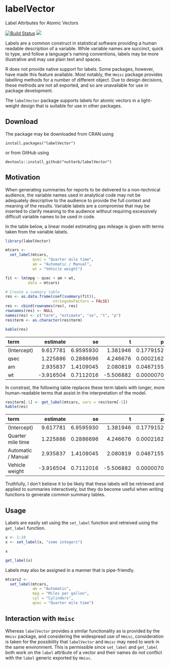 # labelVector
Label Attributes for Atomic Vectors

[![Build Status](https://travis-ci.org/nutterb/labelVector.png?branch=master)](https://travis-ci.org/nutterb/labelVector)
![](http://cranlogs.r-pkg.org/badges/grand-total/labelVector)



Labels are a common construct in statistical software providing a human readable description of a variable. While variable names are succinct, quick to type, and follow a language's naming conventions, labels may  be more illustrative and may use plain text and spaces. 

R does not provide native support for labels. Some packages, however, have made this feature available.  Most notably, the `Hmisc` package provides labelling methods for a number of different object. Due to design decisions, these methods are not all exported, and so are unavailable for use in package development.  

The `labelVector` package supports labels for atomic vectors in a light-weight design that is suitable for use in other packages.

## Download

The package may be downloaded from CRAN using

    install.packages("labelVector")
    
or from GitHub using 

    devtools::install_github("nutterb/labelVector")

## Motivation 

When generating summaries for reports to be delivered to a non-technical audience, the variable names used in analytical code may not be adequately descriptive to the audience to provide the full context and meaning of the results.  Variable labels are a compromise that may be inserted to clarify meaning to the audience without requiring excessively difficult variable names to be used in code.

In the table below, a linear model estimating gas mileage is given with terms taken from the variable labels.

```r
library(labelVector)

mtcars <- 
  set_label(mtcars,
            qsec = "Quarter mile time",
            am = "Automatic / Manual",
            wt = "Vehicle weight")

fit <- lm(mpg ~ qsec + am + wt, 
          data = mtcars)

# Create a summary table
res <- as.data.frame(coef(summary(fit)), 
                     stringsAsFactors = FALSE)
res <- cbind(rownames(res), res)
rownames(res) <- NULL
names(res) <- c("term", "estimate", "se", "t", "p")
res$term <- as.character(res$term)

kable(res)
```

|term        |  estimate|        se|         t|         p|
|:-----------|---------:|---------:|---------:|---------:|
|(Intercept) |  9.617781| 6.9595930|  1.381946| 0.1779152|
|qsec        |  1.225886| 0.2886696|  4.246676| 0.0002162|
|am          |  2.935837| 1.4109045|  2.080819| 0.0467155|
|wt          | -3.916504| 0.7112016| -5.506882| 0.0000070|

In constrast, the following table replaces these term labels with longer, more human-readable terms that assist in the interpretation of the model.

```r
res$term[-1] <- get_label(mtcars, vars = res$term[-1])
kable(res)
```

|term               |  estimate|        se|         t|         p|
|:------------------|---------:|---------:|---------:|---------:|
|(Intercept)        |  9.617781| 6.9595930|  1.381946| 0.1779152|
|Quarter mile time  |  1.225886| 0.2886696|  4.246676| 0.0002162|
|Automatic / Manual |  2.935837| 1.4109045|  2.080819| 0.0467155|
|Vehicle weight     | -3.916504| 0.7112016| -5.506882| 0.0000070|

Truthfully, I don't believe it to be likely that these labels will be retrieved and applied to summaries interactively, but they do become useful when writing functions to generate common summary tables.

## Usage

Labels are easily set using the `set_label` function and retreived using the `get_label` function.

```r
x <- 1:10
x <- set_label(x, "some integers")

x

get_label(x)
```

Labels may also be assigned in a manner that is pipe-friendly.

```r
mtcars2 <- 
  set_label(mtcars,
            am = "Automatic",
            mpg = "Miles per gallon",
            cyl = "Cylinders",
            qsec = "Quarter mile time")
```

## Interaction with `Hmisc`

Whereas `labelVector` provides a similar functionality as is provided by the `Hmisc` package, and considering the widespread use of `Hmisc`, consideration is taken for the possibility that `labelVector` and `Hmisc` may need to work in the same environment. This is permissible since `set_label` and `get_label` both work on the `label` attribute of a vector and their names do not conflict with the `label` generic exported by `Hmisc`.
